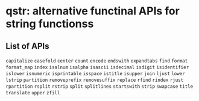 qstr: alternative functinal APIs for string functionss
=======================

## List of APIs

`capitalize`
`casefold`
`center`
`count`
`encode`
`endswith`
`expandtabs`
`find`
`format`
`format_map`
`index`
`isalnum`
`isalpha`
`isascii`
`isdecimal`
`isdigit`
`isidentifier`
`islower`
`isnumeric`
`isprintable`
`isspace`
`istitle`
`isupper`
`join`
`ljust`
`lower`
`lstrip`
`partition`
`removeprefix`
`removesuffix`
`replace`
`rfind`
`rindex`
`rjust`
`rpartition`
`rsplit`
`rstrip`
`split`
`splitlines`
`startswith`
`strip`
`swapcase`
`title`
`translate`
`upper`
`zfill`

